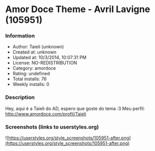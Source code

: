 # Amor Doce Theme - Avril Lavigne (105951)

### Information
- Author: Taieli (unknown)
- Created at: unknown
- Updated at: 10/3/2014, 10:07:31 PM
- License: NO-REDISTRIBUTION
- Category: amordoce
- Rating: undefined
- Total installs: 76
- Weekly installs: 0


### Description
Hey, aqui é a Taieli do AD, espero que goste do tema :3
Meu perfil: http://www.amordoce.com/profil/Taieli


### Screenshots (links to userstyles.org)
![https://userstyles.org/style_screenshots/105951-after.png](https://userstyles.org/style_screenshots/105951-after.png)


